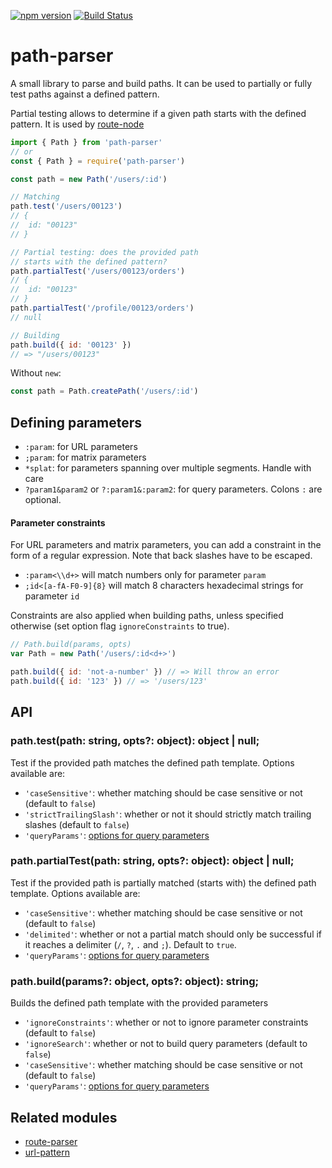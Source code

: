 [![npm version](https://badge.fury.io/js/path-parser.svg)](http://badge.fury.io/js/path-parser)
[![Build Status](https://travis-ci.org/troch/path-parser.svg)](https://travis-ci.org/troch/path-parser)

# path-parser

A small library to parse and build paths. It can be used to partially or fully
test paths against a defined pattern.

Partial testing allows to determine if a given path starts with the defined pattern.
It is used by [route-node](https://github.com/troch/route-node)

```javascript
import { Path } from 'path-parser'
// or
const { Path } = require('path-parser')

const path = new Path('/users/:id')

// Matching
path.test('/users/00123')
// {
//  id: "00123"
// }

// Partial testing: does the provided path
// starts with the defined pattern?
path.partialTest('/users/00123/orders')
// {
//  id: "00123"
// }
path.partialTest('/profile/00123/orders')
// null

// Building
path.build({ id: '00123' })
// => "/users/00123"
```

Without `new`:

```javascript
const path = Path.createPath('/users/:id')
```

## Defining parameters

- `:param`: for URL parameters
- `;param`: for matrix parameters
- `*splat`: for parameters spanning over multiple segments. Handle with care
- `?param1&param2` or `?:param1&:param2`: for query parameters. Colons `:` are optional.

#### Parameter constraints

For URL parameters and matrix parameters, you can add a constraint in the form of a regular expression.
Note that back slashes have to be escaped.

- `:param<\\d+>` will match numbers only for parameter `param`
- `;id<[a-fA-F0-9]{8}` will match 8 characters hexadecimal strings for parameter `id`

Constraints are also applied when building paths, unless specified otherwise (set option flag `ignoreConstraints` to true).

```javascript
// Path.build(params, opts)
var Path = new Path('/users/:id<d+>')

path.build({ id: 'not-a-number' }) // => Will throw an error
path.build({ id: '123' }) // => '/users/123'
```

## API

### path.test(path: string, opts?: object): object | null;

Test if the provided path matches the defined path template. Options available are:

- `'caseSensitive'`: whether matching should be case sensitive or not (default to `false`)
- `'strictTrailingSlash'`: whether or not it should strictly match trailing slashes (default to `false`)
- `'queryParams'`: [options for query parameters](https://github.com/troch/search-params#options)

### path.partialTest(path: string, opts?: object): object | null;

Test if the provided path is partially matched (starts with) the defined path template. Options available are:

- `'caseSensitive'`: whether matching should be case sensitive or not (default to `false`)
- `'delimited'`: whether or not a partial match should only be successful if it reaches a delimiter (`/`, `?`, `.` and `;`). Default to `true`.
- `'queryParams'`: [options for query parameters](https://github.com/troch/search-params#options)

### path.build(params?: object, opts?: object): string;

Builds the defined path template with the provided parameters

- `'ignoreConstraints'`: whether or not to ignore parameter constraints (default to `false`)
- `'ignoreSearch'`: whether or not to build query parameters (default to `false`)
- `'caseSensitive'`: whether matching should be case sensitive or not (default to `false`)
- `'queryParams'`: [options for query parameters](https://github.com/troch/search-params#options)

## Related modules

- [route-parser](https://github.com/rcs/route-parser)
- [url-pattern](https://github.com/snd/url-pattern)
